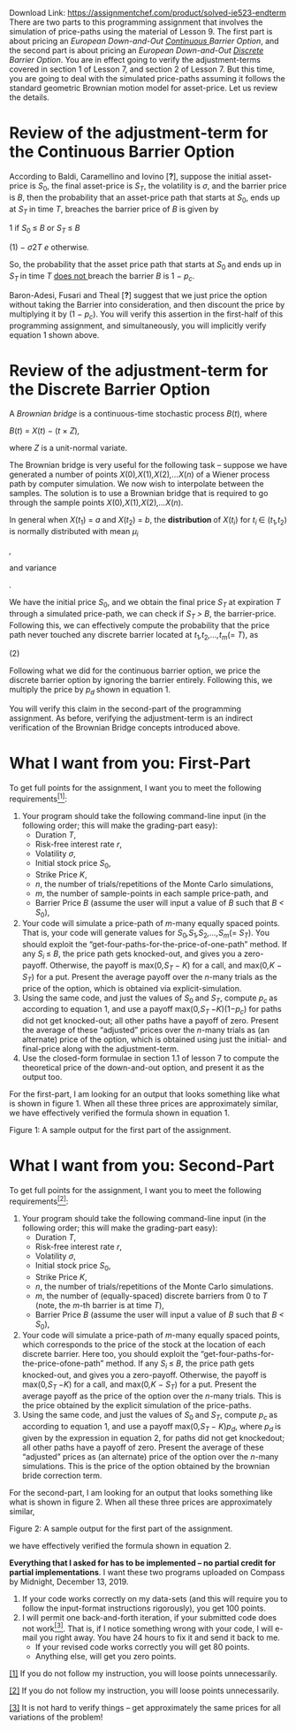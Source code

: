 Download Link: https://assignmentchef.com/product/solved-ie523-endterm
<br>
There are two parts to this programming assignment that involves the simulation of price-paths using the material of Lesson 9. The first part is about pricing an <em>European Down-and-Out <u>Continuous </u>Barrier Option</em>, and the second part is about pricing an <em>European Down-and-Out <u>Discrete </u>Barrier Option</em>. You are in effect going to verify the adjustment-terms covered in section 1 of Lesson 7, and section 2 of Lesson 7. But this time, you are going to deal with the simulated price-paths assuming it follows the standard geometric Brownian motion model for asset-price. Let us review the details.

<h1>Review of the adjustment-term for the Continuous Barrier Option</h1>

According to Baldi, Caramellino and Iovino [<strong>?</strong>], suppose the initial asset-price is <em>S</em><sub>0</sub>, the final asset-price is <em>S<sub>T</sub></em>, the volatility is <em>σ</em>, and the barrier price is <em>B</em>, then the probability that an asset-price path that starts at <em>S</em><sub>0</sub>, ends up at <em>S<sub>T </sub></em>in time <em>T</em>, breaches the barrier price of <em>B </em>is given by

1                                   if <em>S</em><sub>0 </sub>≤ <em>B </em>or <em>S<sub>T </sub></em>≤ <em>B</em>

(1) −                       <em>σ</em>2<em>T </em><em>e         </em>otherwise<em>.</em>

So, the probability that the asset price path that starts at <em>S</em><sub>0 </sub>and ends up in <em>S<sub>T </sub></em>in time <em>T </em><u>does not </u>breach the barrier <em>B </em>is 1 − <em>p<sub>c</sub></em>.

Baron-Adesi, Fusari and Theal [<strong>?</strong>] suggest that we just price the option without taking the Barrier into consideration, and then discount the price by multiplying it by (1 − <em>p<sub>c</sub></em>). You will verify this assertion in the first-half of this programming assignment, and simultaneously, you will implicitly verify equation 1 shown above.

<h1>Review of the adjustment-term for the Discrete Barrier Option</h1>

A <em>Brownian bridge </em>is a continuous-time stochastic process <em>B</em>(<em>t</em>), where

<em>B</em>(<em>t</em>) = <em>X</em>(<em>t</em>) − (<em>t </em>× <em>Z</em>)<em>,</em>

where <em>Z </em>is a unit-normal variate.

The Brownian bridge is very useful for the following task – suppose we have generated a number of points <em>X</em>(0)<em>,X</em>(1)<em>,X</em>(2)<em>,…X</em>(<em>n</em>) of a Wiener process path by computer simulation. We now wish to interpolate between the samples. The solution is to use a Brownian bridge that is required to go through the sample points <em>X</em>(0)<em>,X</em>(1)<em>,X</em>(2)<em>,…X</em>(<em>n</em>).

In general when <em>X</em>(<em>t</em><sub>1</sub>) = <em>a </em>and <em>X</em>(<em>t</em><sub>2</sub>) = <em>b</em>, the <strong>distribution </strong>of <em>X</em>(<em>t<sub>i</sub></em>) for <em>t<sub>i </sub></em>∈ (<em>t</em><sub>1</sub><em>,t</em><sub>2</sub>) is normally distributed with mean <em>µ<sub>i</sub></em>

<em>,</em>

and variance

<em>.</em>

We have the initial price <em>S</em><sub>0</sub>, and we obtain the final price <em>S<sub>T </sub></em>at expiration <em>T </em>through a simulated price-path, we can check if <em>S<sub>T </sub>&gt; B</em>, the barrier-price. Following this, we can effectively compute the probability that the price path never touched any discrete barrier located at <em>t</em><sub>1</sub><em>,t</em><sub>2</sub><em>,…,t<sub>m</sub></em>(= <em>T</em>), as

(2)

Following what we did for the continuous barrier option, we price the discrete barrier option by ignoring the barrier entirely. Following this, we multiply the price by <em>p<sub>d </sub></em>shown in equation 1.

You will verify this claim in the second-part of the programming assignment. As before, verifying the adjustment-term is an indirect verification of the Brownian Bridge concepts introduced above.

<h1>What I want from you: First-Part</h1>

To get full points for the assignment, I want you to meet the following requirements<a href="#_ftn1" name="_ftnref1"><sup>[1]</sup></a>:

<ol>

 <li>Your program should take the following command-line input (in the following order; this will make the grading-part easy):

  <ul>

   <li>Duration <em>T</em>,</li>

   <li>Risk-free interest rate <em>r</em>,</li>

   <li>Volatility <em>σ</em>,</li>

   <li>Initial stock price <em>S</em><sub>0</sub>,</li>

   <li>Strike Price <em>K</em>,</li>

   <li><em>n</em>, the number of trials/repetitions of the Monte Carlo simulations,</li>

   <li><em>m</em>, the number of sample-points in each sample price-path, and</li>

   <li>Barrier Price <em>B </em>(assume the user will input a value of <em>B </em>such that <em>B &lt; S</em><sub>0</sub>),</li>

  </ul></li>

 <li>Your code will simulate a price-path of <em>m</em>-many equally spaced points. That is, your code will generate values for <em>S</em><sub>0</sub><em>,S</em><sub>1</sub><em>,S</em><sub>2</sub><em>,…,S<sub>m</sub></em>(= <em>S<sub>T</sub></em>). You should exploit the “get-four-paths-for-the-price-of-one-path” method. If any <em>S<sub>i </sub></em>≤ <em>B</em>, the price path gets knocked-out, and gives you a zero-payoff. Otherwise, the payoff is max(0<em>,S<sub>T </sub></em>− <em>K</em>) for a call, and max(0<em>,K </em>− <em>S<sub>T</sub></em>) for a put. Present the average payoff over the <em>n</em>-many trials as the price of the option, which is obtained via explicit-simulation.</li>

 <li>Using the same code, and just the values of <em>S</em><sub>0 </sub>and <em>S<sub>T</sub></em>, compute <em>p<sub>c </sub></em>as according to equation 1, and use a payoff max(0<em>,S<sub>T </sub></em>−<em>K</em>)(1−<em>p<sub>c</sub></em>) for paths did not get knocked-out; all other paths have a payoff of zero. Present the average of these “adjusted” prices over the <em>n</em>-many trials as (an alternate) price of the option, which is obtained using just the initial- and final-price along with the adjustment-term.</li>

 <li>Use the closed-form formulae in section 1.1 of lesson 7 to compute the theoretical price of the down-and-out option, and present it as the output too.</li>

</ol>

For the first-part, I am looking for an output that looks something like what is shown in figure 1. When all these three prices are approximately similar, we have effectively verified the formula shown in equation 1.

Figure 1: A sample output for the first part of the assignment.

<h1>What I want from you: Second-Part</h1>

To get full points for the assignment, I want you to meet the following requirements<a href="#_ftn2" name="_ftnref2"><sup>[2]</sup></a>:

<ol>

 <li>Your program should take the following command-line input (in the following order; this will make the grading-part easy):

  <ul>

   <li>Duration <em>T</em>,</li>

   <li>Risk-free interest rate <em>r</em>,</li>

   <li>Volatility <em>σ</em>,</li>

   <li>Initial stock price <em>S</em><sub>0</sub>,</li>

   <li>Strike Price <em>K</em>,</li>

   <li><em>n</em>, the number of trials/repetitions of the Monte Carlo simulations.</li>

   <li><em>m</em>, the number of (equally-spaced) discrete barriers from 0 to <em>T </em>(note, the <em>m</em>-th barrier is at time <em>T</em>),</li>

   <li>Barrier Price <em>B </em>(assume the user will input a value of <em>B </em>such that <em>B &lt; S</em><sub>0</sub>),</li>

  </ul></li>

 <li>Your code will simulate a price-path of <em>m</em>-many equally spaced points, which corresponds to the price of the stock at the location of each discrete barrier. Here too, you should exploit the “get-four-paths-for-the-price-ofone-path” method. If any <em>S<sub>i </sub></em>≤ <em>B</em>, the price path gets knocked-out, and gives you a zero-payoff. Otherwise, the payoff is max(0<em>,S<sub>T </sub></em>−<em>K</em>) for a call, and max(0<em>,K </em>− <em>S<sub>T</sub></em>) for a put. Present the average payoff as the price of the option over the <em>n</em>-many trials. This is the price obtained by the explicit simulation of the price-paths.</li>

 <li>Using the same code, and just the values of <em>S</em><sub>0 </sub>and <em>S<sub>T</sub></em>, compute <em>p<sub>c </sub></em>as according to equation 1, and use a payoff max(0<em>,S<sub>T </sub></em>− <em>K</em>)<em>p<sub>d</sub></em>, where <em>p<sub>d </sub></em>is given by the expression in equation 2, for paths did not get knockedout; all other paths have a payoff of zero. Present the average of these “adjusted” prices as (an alternate) price of the option over the <em>n</em>-many simulations. This is the price of the option obtained by the brownian bride correction term.</li>

</ol>

For the second-part, I am looking for an output that looks something like what is shown in figure 2. When all these three prices are approximately similar,

Figure 2: A sample output for the first part of the assignment.

we have effectively verified the formula shown in equation 2.

<strong>Everything that I asked for has to be implemented – no partial credit for partial implementations</strong>. I want these two programs uploaded on Compass by Midnight, December 13, 2019.

<ol>

 <li>If your code works correctly on my data-sets (and this will require you to follow the input-format instructions rigorously), you get 100 points.</li>

 <li>I will permit one back-and-forth iteration, if your submitted code does not work<a href="#_ftn3" name="_ftnref3"><sup>[3]</sup></a>. That is, if I notice something wrong with your code, I will e-mail you right away. You have 24 hours to fix it and send it back to me.

  <ul>

   <li>If your revised code works correctly you will get 80 points.</li>

   <li>Anything else, will get you zero points.</li>

  </ul></li>

</ol>

<a href="#_ftnref1" name="_ftn1">[1]</a> If you do not follow my instruction, you will loose points unnecessarily.

<a href="#_ftnref2" name="_ftn2">[2]</a> If you do not follow my instruction, you will loose points unnecessarily.

<a href="#_ftnref3" name="_ftn3">[3]</a> It is not hard to verify things – get approximately the same prices for all variations of the problem!